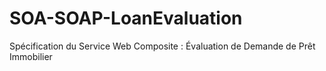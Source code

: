 # SOA-SOAP-LoanEvaluation
Spécification du Service Web Composite : Évaluation de Demande de Prêt Immobilier 
